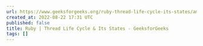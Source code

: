 ```yaml
---
url: https://www.geeksforgeeks.org/ruby-thread-life-cycle-its-states/amp/
created_at: 2022-08-22 17:31 UTC
published: false
title: Ruby | Thread Life Cycle & Its States - GeeksforGeeks
tags: []
---
```



